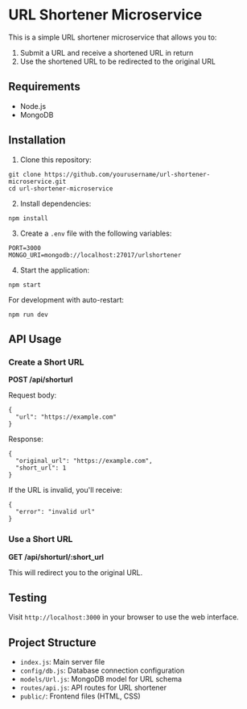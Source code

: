 # URL Shortener Microservice

This is a simple URL shortener microservice that allows you to:
1. Submit a URL and receive a shortened URL in return
2. Use the shortened URL to be redirected to the original URL

## Requirements

- Node.js
- MongoDB

## Installation

1. Clone this repository:
```
git clone https://github.com/yourusername/url-shortener-microservice.git
cd url-shortener-microservice
```

2. Install dependencies:
```
npm install
```

3. Create a `.env` file with the following variables:
```
PORT=3000
MONGO_URI=mongodb://localhost:27017/urlshortener
```

4. Start the application:
```
npm start
```

For development with auto-restart:
```
npm run dev
```

## API Usage

### Create a Short URL

**POST /api/shorturl**

Request body:
```
{
  "url": "https://example.com"
}
```

Response:
```
{
  "original_url": "https://example.com",
  "short_url": 1
}
```

If the URL is invalid, you'll receive:
```
{
  "error": "invalid url"
}
```

### Use a Short URL

**GET /api/shorturl/:short_url**

This will redirect you to the original URL.

## Testing

Visit `http://localhost:3000` in your browser to use the web interface.

## Project Structure

- `index.js`: Main server file
- `config/db.js`: Database connection configuration
- `models/Url.js`: MongoDB model for URL schema
- `routes/api.js`: API routes for URL shortener
- `public/`: Frontend files (HTML, CSS) 